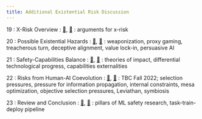 ```yaml
---
title: Additional Existential Risk Discussion
---
```


19
: X-Risk Overview
    : [🛝](https://docs.google.com/presentation/d/19IuBw7GsO6MEeOQIAbY6imDnWLSLT4Fzk2PAW6xq_gA/edit?usp=sharing), [📖](https://github.com/centerforaisafety/Intro_to_ML_Safety)
: arguments for x-risk

20
: Possible Existential Hazards
  : [🛝](https://docs.google.com/presentation/d/1tp65f22ZhWoKdie6VNrh2nY1dWLoK_0WXSSXzdBYLt4/edit?usp=sharing), [📖](https://github.com/centerforaisafety/Intro_to_ML_Safety)
: weaponization, proxy gaming, treacherous turn, deceptive alignment, value lock-in, persuasive AI

21
: Safety-Capabilities Balance
  : [🛝](https://docs.google.com/presentation/d/1P2VsZClM6YsK_vYtO66Yt-JeKlCFBABK-4ieZf0F2B4/edit?usp=sharing), [📖](https://github.com/centerforaisafety/Intro_to_ML_Safety)
: theories of impact, differential technological progress, capabilities externalities

22
: Risks from Human-AI Coevolution
  : [🛝](), [📖](https://github.com/centerforaisafety/Intro_to_ML_Safety)
: TBC Fall 2022; selection pressures, pressure for information propagation, internal constraints, mesa optimization, objective selection pressures, Leviathan, symbiosis

23
: Review and Conclusion
  : [🛝](https://docs.google.com/presentation/d/1EL9ogIdzapL8_tZMMTw0CfhusRmHtnqA9uh3Wcoutj4/edit?usp=sharing), [📝](https://drive.google.com/file/d/1bKAyPeWSz4_jr3vdm2rHKrWu_xe-CNv_/view?usp=sharing)
: pillars of ML safety research, task-train-deploy pipeline
